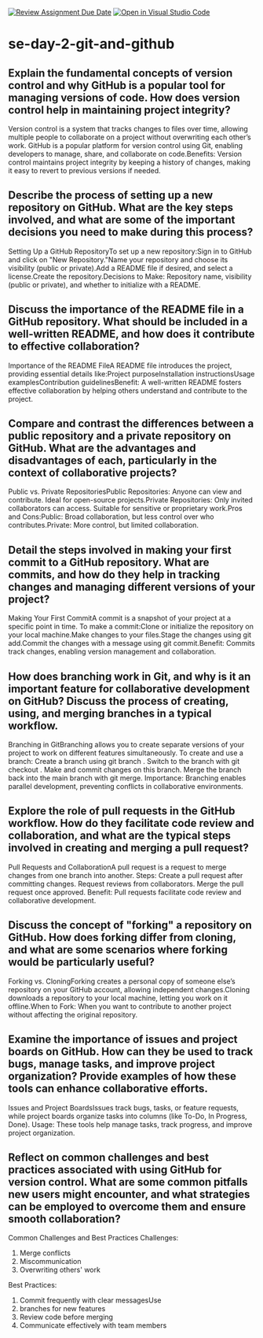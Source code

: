 [![Review Assignment Due Date](https://classroom.github.com/assets/deadline-readme-button-22041afd0340ce965d47ae6ef1cefeee28c7c493a6346c4f15d667ab976d596c.svg)](https://classroom.github.com/a/8wgCKhpZ)
[![Open in Visual Studio Code](https://classroom.github.com/assets/open-in-vscode-2e0aaae1b6195c2367325f4f02e2d04e9abb55f0b24a779b69b11b9e10269abc.svg)](https://classroom.github.com/online_ide?assignment_repo_id=15585638&assignment_repo_type=AssignmentRepo)
# se-day-2-git-and-github
## Explain the fundamental concepts of version control and why GitHub is a popular tool for managing versions of code. How does version control help in maintaining project integrity?

Version control is a system that tracks changes to files over time, allowing multiple people to collaborate on a project without overwriting each other’s work. GitHub is a popular platform for version control using Git, enabling developers to manage, share, and collaborate on code.Benefits: Version control maintains project integrity by keeping a history of changes, making it easy to revert to previous versions if needed.

## Describe the process of setting up a new repository on GitHub. What are the key steps involved, and what are some of the important decisions you need to make during this process?

Setting Up a GitHub RepositoryTo set up a new repository:Sign in to GitHub and click on "New Repository."Name your repository and choose its visibility (public or private).Add a README file if desired, and select a license.Create the repository.Decisions to Make: Repository name, visibility (public or private), and whether to initialize with a README.

## Discuss the importance of the README file in a GitHub repository. What should be included in a well-written README, and how does it contribute to effective collaboration?

Importance of the README FileA README file introduces the project, providing essential details like:Project purposeInstallation instructionsUsage examplesContribution guidelinesBenefit: A well-written README fosters effective collaboration by helping others understand and contribute to the project.

## Compare and contrast the differences between a public repository and a private repository on GitHub. What are the advantages and disadvantages of each, particularly in the context of collaborative projects?

Public vs. Private RepositoriesPublic Repositories: Anyone can view and contribute. Ideal for open-source projects.Private Repositories: Only invited collaborators can access. Suitable for sensitive or proprietary work.Pros and Cons:Public: Broad collaboration, but less control over who contributes.Private: More control, but limited collaboration.
## Detail the steps involved in making your first commit to a GitHub repository. What are commits, and how do they help in tracking changes and managing different versions of your project?

Making Your First CommitA commit is a snapshot of your project at a specific point in time. To make a commit:Clone or initialize the repository on your local machine.Make changes to your files.Stage the changes using git add.Commit the changes with a message using git commit.Benefit: Commits track changes, enabling version management and collaboration.

## How does branching work in Git, and why is it an important feature for collaborative development on GitHub? Discuss the process of creating, using, and merging branches in a typical workflow.

Branching in GitBranching allows you to create separate versions of your project to work on different features simultaneously. 
To create and use a branch:
Create a branch using git branch <branch-name>.
Switch to the branch with git checkout <branch-name>.
Make and commit changes on this branch.
Merge the branch back into the main branch with git merge.
Importance: Branching enables parallel development, preventing conflicts in collaborative environments.

## Explore the role of pull requests in the GitHub workflow. How do they facilitate code review and collaboration, and what are the typical steps involved in creating and merging a pull request?

Pull Requests and CollaborationA pull request is a request to merge changes from one branch into another.
Steps:
Create a pull request after committing changes.
Request reviews from collaborators.
Merge the pull request once approved.
Benefit: Pull requests facilitate code review and collaborative development.

## Discuss the concept of "forking" a repository on GitHub. How does forking differ from cloning, and what are some scenarios where forking would be particularly useful?

Forking vs. CloningForking creates a personal copy of someone else’s repository on your GitHub account, allowing independent changes.Cloning downloads a repository to your local machine, letting you work on it offline.When to Fork: When you want to contribute to another project without affecting the original repository.

## Examine the importance of issues and project boards on GitHub. How can they be used to track bugs, manage tasks, and improve project organization? Provide examples of how these tools can enhance collaborative efforts.

Issues and Project BoardsIssues track bugs, tasks, or feature requests, while project boards organize tasks into columns (like To-Do, In Progress, Done).
Usage: These tools help manage tasks, track progress, and improve project organization.

## Reflect on common challenges and best practices associated with using GitHub for version control. What are some common pitfalls new users might encounter, and what strategies can be employed to overcome them and ensure smooth collaboration?

Common Challenges and Best Practices
Challenges:
1. Merge conflicts
2. Miscommunication
3. Overwriting others' work

Best Practices:
1. Commit frequently with clear messagesUse
2. branches for new features
3. Review code before merging
4. Communicate effectively with team members
